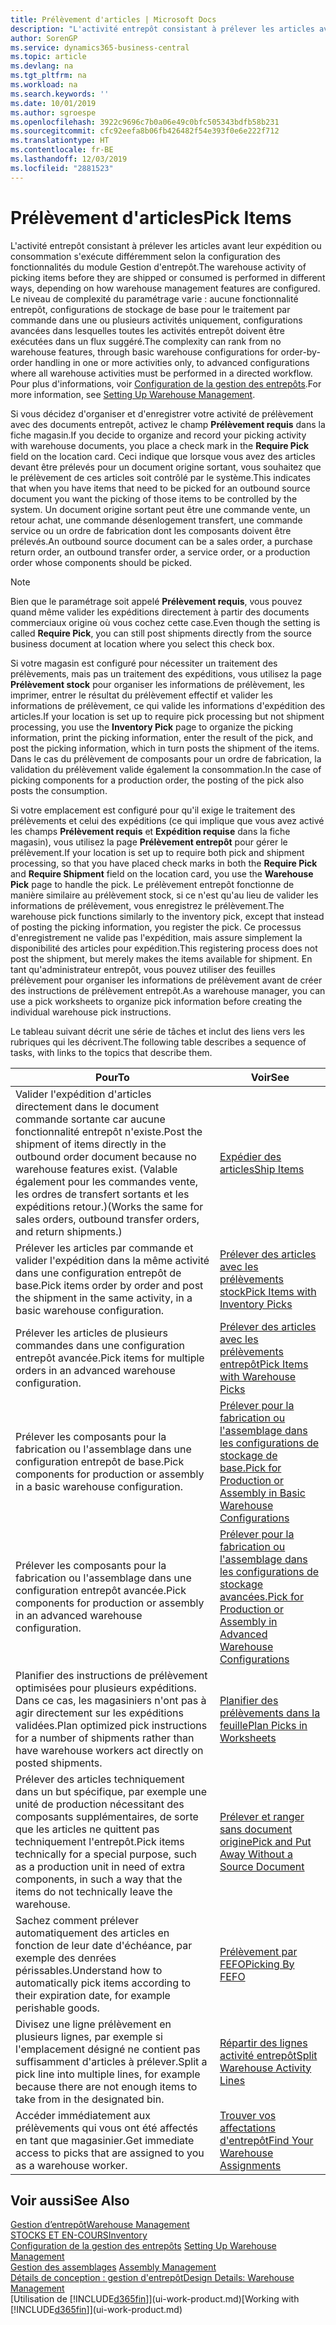 ```yaml
---
title: Prélèvement d'articles | Microsoft Docs
description: "L'activité entrepôt consistant à prélever les articles avant leur expédition ou consommation s'exécute différemment selon la configuration des fonctionnalités du module Gestion d'entrepôt. Le niveau de complexité du [paramétrage](../configure-warehouse-processes.md) varie : aucune fonctionnalité entrepôt, configurations de stockage de base pour le traitement par commande dans une ou plusieurs activités uniquement, configurations avancées dans lesquelles toutes les activités entrepôt doivent être exécutées dans un flux suggéré."
author: SorenGP
ms.service: dynamics365-business-central
ms.topic: article
ms.devlang: na
ms.tgt_pltfrm: na
ms.workload: na
ms.search.keywords: ''
ms.date: 10/01/2019
ms.author: sgroespe
ms.openlocfilehash: 3922c9696c7b0a06e49c0bfc505343bdfb58b231
ms.sourcegitcommit: cfc92eefa8b06fb426482f54e393f0e6e222f712
ms.translationtype: HT
ms.contentlocale: fr-BE
ms.lasthandoff: 12/03/2019
ms.locfileid: "2881523"
---
```

# <a name="pick-items"></a><span data-ttu-id="8f91a-104">Prélèvement d'articles</span><span class="sxs-lookup"><span data-stu-id="8f91a-104">Pick Items</span></span>
<span data-ttu-id="8f91a-105">L'activité entrepôt consistant à prélever les articles avant leur expédition ou consommation s'exécute différemment selon la configuration des fonctionnalités du module Gestion d'entrepôt.</span><span class="sxs-lookup"><span data-stu-id="8f91a-105">The warehouse activity of picking items before they are shipped or consumed is performed in different ways, depending on how warehouse management features are configured.</span></span> <span data-ttu-id="8f91a-106">Le niveau de complexité du paramétrage varie : aucune fonctionnalité entrepôt, configurations de stockage de base pour le traitement par commande dans une ou plusieurs activités uniquement, configurations avancées dans lesquelles toutes les activités entrepôt doivent être exécutées dans un flux suggéré.</span><span class="sxs-lookup"><span data-stu-id="8f91a-106">The complexity can rank from no warehouse features, through basic warehouse configurations for order-by-order handling in one or more activities only, to advanced configurations where all warehouse activities must be performed in a directed workflow.</span></span> <span data-ttu-id="8f91a-107">Pour plus d'informations, voir [Configuration de la gestion des entrepôts](warehouse-setup-warehouse.md).</span><span class="sxs-lookup"><span data-stu-id="8f91a-107">For more information, see [Setting Up Warehouse Management](warehouse-setup-warehouse.md).</span></span>

<span data-ttu-id="8f91a-108">Si vous décidez d'organiser et d'enregistrer votre activité de prélèvement avec des documents entrepôt, activez le champ **Prélèvement requis** dans la fiche magasin.</span><span class="sxs-lookup"><span data-stu-id="8f91a-108">If you decide to organize and record your picking activity with warehouse documents, you place a check mark in the **Require Pick** field on the location card.</span></span> <span data-ttu-id="8f91a-109">Ceci indique que lorsque vous avez des articles devant être prélevés pour un document origine sortant, vous souhaitez que le prélèvement de ces articles soit contrôlé par le système.</span><span class="sxs-lookup"><span data-stu-id="8f91a-109">This indicates that when you have items that need to be picked for an outbound source document you want the picking of those items to be controlled by the system.</span></span> <span data-ttu-id="8f91a-110">Un document origine sortant peut être une commande vente, un retour achat, une commande désenlogement transfert, une commande service ou un ordre de fabrication dont les composants doivent être prélevés.</span><span class="sxs-lookup"><span data-stu-id="8f91a-110">An outbound source document can be a sales order, a purchase return order, an outbound transfer order, a service order, or a production order whose components should be picked.</span></span>

> [!NOTE]
> <span data-ttu-id="8f91a-111">Bien que le paramétrage soit appelé **Prélèvement requis**, vous pouvez quand même valider les expéditions directement à partir des documents commerciaux origine où vous cochez cette case.</span><span class="sxs-lookup"><span data-stu-id="8f91a-111">Even though the setting is called **Require Pick**, you can still post shipments directly from the source business document at location where you select this check box.</span></span>

<span data-ttu-id="8f91a-112">Si votre magasin est configuré pour nécessiter un traitement des prélèvements, mais pas un traitement des expéditions, vous utilisez la page **Prélèvement stock** pour organiser les informations de prélèvement, les imprimer, entrer le résultat du prélèvement effectif et valider les informations de prélèvement, ce qui valide les informations d'expédition des articles.</span><span class="sxs-lookup"><span data-stu-id="8f91a-112">If your location is set up to require pick processing but not shipment processing, you use the **Inventory Pick** page to organize the picking information, print the picking information, enter the result of the pick, and post the picking information, which in turn posts the shipment of the items.</span></span> <span data-ttu-id="8f91a-113">Dans le cas du prélèvement de composants pour un ordre de fabrication, la validation du prélèvement valide également la consommation.</span><span class="sxs-lookup"><span data-stu-id="8f91a-113">In the case of picking components for a production order, the posting of the pick also posts the consumption.</span></span>

<span data-ttu-id="8f91a-114">Si votre emplacement est configuré pour qu'il exige le traitement des prélèvements et celui des expéditions (ce qui implique que vous avez activé les champs **Prélèvement requis** et **Expédition requise** dans la fiche magasin), vous utilisez la page **Prélèvement entrepôt** pour gérer le prélèvement.</span><span class="sxs-lookup"><span data-stu-id="8f91a-114">If your location is set up to require both pick and shipment processing, so that you have placed check marks in both the **Require Pick** and **Require Shipment** field on the location card, you use the **Warehouse Pick** page to handle the pick.</span></span> <span data-ttu-id="8f91a-115">Le prélèvement entrepôt fonctionne de manière similaire au prélèvement stock, si ce n'est qu'au lieu de valider les informations de prélèvement, vous enregistrez le prélèvement.</span><span class="sxs-lookup"><span data-stu-id="8f91a-115">The warehouse pick functions similarly to the inventory pick, except that instead of posting the picking information, you register the pick.</span></span> <span data-ttu-id="8f91a-116">Ce processus d'enregistrement ne valide pas l'expédition, mais assure simplement la disponibilité des articles pour expédition.</span><span class="sxs-lookup"><span data-stu-id="8f91a-116">This registering process does not post the shipment, but merely makes the items available for shipment.</span></span> <span data-ttu-id="8f91a-117">En tant qu'administrateur entrepôt, vous pouvez utiliser des feuilles prélèvement pour organiser les informations de prélèvement avant de créer des instructions de prélèvement entrepôt.</span><span class="sxs-lookup"><span data-stu-id="8f91a-117">As a warehouse manager, you can use a pick worksheets to organize pick information before creating the individual warehouse pick instructions.</span></span>

<span data-ttu-id="8f91a-118">Le tableau suivant décrit une série de tâches et inclut des liens vers les rubriques qui les décrivent.</span><span class="sxs-lookup"><span data-stu-id="8f91a-118">The following table describes a sequence of tasks, with links to the topics that describe them.</span></span>   

|<span data-ttu-id="8f91a-119">**Pour**</span><span class="sxs-lookup"><span data-stu-id="8f91a-119">**To**</span></span>|<span data-ttu-id="8f91a-120">**Voir**</span><span class="sxs-lookup"><span data-stu-id="8f91a-120">**See**</span></span>|
|------------|-------------|  
|<span data-ttu-id="8f91a-121">Valider l'expédition d'articles directement dans le document commande sortante car aucune fonctionnalité entrepôt n'existe.</span><span class="sxs-lookup"><span data-stu-id="8f91a-121">Post the shipment of items directly in the outbound order document because no warehouse features exist.</span></span> <span data-ttu-id="8f91a-122">(Valable également pour les commandes vente, les ordres de transfert sortants et les expéditions retour.)</span><span class="sxs-lookup"><span data-stu-id="8f91a-122">(Works the same for sales orders, outbound transfer orders, and return shipments.)</span></span>|[<span data-ttu-id="8f91a-123">Expédier des articles</span><span class="sxs-lookup"><span data-stu-id="8f91a-123">Ship Items</span></span>](warehouse-how-ship-items.md)|  
|<span data-ttu-id="8f91a-124">Prélever les articles par commande et valider l'expédition dans la même activité dans une configuration entrepôt de base.</span><span class="sxs-lookup"><span data-stu-id="8f91a-124">Pick items order by order and post the shipment in the same activity, in a basic warehouse configuration.</span></span>|[<span data-ttu-id="8f91a-125">Prélever des articles avec les prélèvements stock</span><span class="sxs-lookup"><span data-stu-id="8f91a-125">Pick Items with Inventory Picks</span></span>](warehouse-how-to-pick-items-with-inventory-picks.md)|
|<span data-ttu-id="8f91a-126">Prélever les articles de plusieurs commandes dans une configuration entrepôt avancée.</span><span class="sxs-lookup"><span data-stu-id="8f91a-126">Pick items for multiple orders in an advanced warehouse configuration.</span></span>|[<span data-ttu-id="8f91a-127">Prélever des articles avec les prélèvements entrepôt</span><span class="sxs-lookup"><span data-stu-id="8f91a-127">Pick Items with Warehouse Picks</span></span>](warehouse-how-to-pick-items-for-warehouse-shipment.md)|  
|<span data-ttu-id="8f91a-128">Prélever les composants pour la fabrication ou l'assemblage dans une configuration entrepôt de base.</span><span class="sxs-lookup"><span data-stu-id="8f91a-128">Pick components for production or assembly in a basic warehouse configuration.</span></span>|[<span data-ttu-id="8f91a-129">Prélever pour la fabrication ou l'assemblage dans les configurations de stockage de base.</span><span class="sxs-lookup"><span data-stu-id="8f91a-129">Pick for Production or Assembly in Basic Warehouse Configurations</span></span>](warehouse-how-to-pick-for-production.md)|
|<span data-ttu-id="8f91a-130">Prélever les composants pour la fabrication ou l'assemblage dans une configuration entrepôt avancée.</span><span class="sxs-lookup"><span data-stu-id="8f91a-130">Pick components for production or assembly in an advanced warehouse configuration.</span></span>|[<span data-ttu-id="8f91a-131">Prélever pour la fabrication ou l'assemblage dans les configurations de stockage avancées.</span><span class="sxs-lookup"><span data-stu-id="8f91a-131">Pick for Production or Assembly in Advanced Warehouse Configurations</span></span>](warehouse-how-to-pick-for-internal-operations-in-advanced-warehousing.md)|  
|<span data-ttu-id="8f91a-132">Planifier des instructions de prélèvement optimisées pour plusieurs expéditions. Dans ce cas, les magasiniers n'ont pas à agir directement sur les expéditions validées.</span><span class="sxs-lookup"><span data-stu-id="8f91a-132">Plan optimized pick instructions for a number of shipments rather than have warehouse workers act directly on posted shipments.</span></span>|[<span data-ttu-id="8f91a-133">Planifier des prélèvements dans la feuille</span><span class="sxs-lookup"><span data-stu-id="8f91a-133">Plan Picks in Worksheets</span></span>](warehouse-how-to-plan-picks-in-worksheets.md)|  
|<span data-ttu-id="8f91a-134">Prélever des articles techniquement dans un but spécifique, par exemple une unité de production nécessitant des composants supplémentaires, de sorte que les articles ne quittent pas techniquement l'entrepôt.</span><span class="sxs-lookup"><span data-stu-id="8f91a-134">Pick items technically for a special purpose, such as a production unit in need of extra components, in such a way that the items do not technically leave the warehouse.</span></span>|[<span data-ttu-id="8f91a-135">Prélever et ranger sans document origine</span><span class="sxs-lookup"><span data-stu-id="8f91a-135">Pick and Put Away Without a Source Document</span></span>](warehouse-how-to-create-put-aways-from-internal-put-aways.md)|
|<span data-ttu-id="8f91a-136">Sachez comment prélever automatiquement des articles en fonction de leur date d'échéance, par exemple des denrées périssables.</span><span class="sxs-lookup"><span data-stu-id="8f91a-136">Understand how to automatically pick items according to their expiration date, for example perishable goods.</span></span>|[<span data-ttu-id="8f91a-137">Prélèvement par FEFO</span><span class="sxs-lookup"><span data-stu-id="8f91a-137">Picking By FEFO</span></span>](warehouse-picking-by-fefo.md)|
|<span data-ttu-id="8f91a-138">Divisez une ligne prélèvement en plusieurs lignes, par exemple si l'emplacement désigné ne contient pas suffisamment d'articles à prélever.</span><span class="sxs-lookup"><span data-stu-id="8f91a-138">Split a pick line into multiple lines, for example because there are not enough items to take from in the designated bin.</span></span>|[<span data-ttu-id="8f91a-139">Répartir des lignes activité entrepôt</span><span class="sxs-lookup"><span data-stu-id="8f91a-139">Split Warehouse Activity Lines</span></span>](warehouse-how-to-split-warehouse-activity-lines.md)|
|<span data-ttu-id="8f91a-140">Accéder immédiatement aux prélèvements qui vous ont été affectés en tant que magasinier.</span><span class="sxs-lookup"><span data-stu-id="8f91a-140">Get immediate access to picks that are assigned to you as a warehouse worker.</span></span>|[<span data-ttu-id="8f91a-141">Trouver vos affectations d'entrepôt</span><span class="sxs-lookup"><span data-stu-id="8f91a-141">Find Your Warehouse Assignments</span></span>](warehouse-how-to-find-your-warehouse-assignments.md)|  

## <a name="see-also"></a><span data-ttu-id="8f91a-142">Voir aussi</span><span class="sxs-lookup"><span data-stu-id="8f91a-142">See Also</span></span>  
[<span data-ttu-id="8f91a-143">Gestion d’entrepôt</span><span class="sxs-lookup"><span data-stu-id="8f91a-143">Warehouse Management</span></span>](warehouse-manage-warehouse.md)  
[<span data-ttu-id="8f91a-144">STOCKS ET EN-COURS</span><span class="sxs-lookup"><span data-stu-id="8f91a-144">Inventory</span></span>](inventory-manage-inventory.md)  
<span data-ttu-id="8f91a-145">[Configuration de la gestion des entrepôts](warehouse-setup-warehouse.md)   </span><span class="sxs-lookup"><span data-stu-id="8f91a-145">[Setting Up Warehouse Management](warehouse-setup-warehouse.md)   </span></span>  
<span data-ttu-id="8f91a-146">[Gestion des assemblages](assembly-assemble-items.md)  </span><span class="sxs-lookup"><span data-stu-id="8f91a-146">[Assembly Management](assembly-assemble-items.md)  </span></span>  
[<span data-ttu-id="8f91a-147">Détails de conception : gestion d'entrepôt</span><span class="sxs-lookup"><span data-stu-id="8f91a-147">Design Details: Warehouse Management</span></span>](design-details-warehouse-management.md)  
<span data-ttu-id="8f91a-148">[Utilisation de [!INCLUDE[d365fin](includes/d365fin_md.md)]](ui-work-product.md)</span><span class="sxs-lookup"><span data-stu-id="8f91a-148">[Working with [!INCLUDE[d365fin](includes/d365fin_md.md)]](ui-work-product.md)</span></span>
